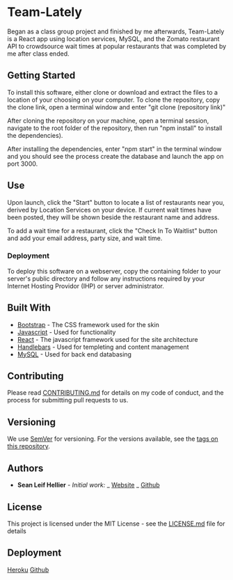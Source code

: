 # Team-Lately

Began as a class group project and finished by me afterwards, Team-Lately is a React app using location services, MySQL, and the Zomato restaurant API to crowdsource wait times at popular restaurants that was completed by me after class ended.

## Getting Started

To install this software, either clone or download and extract the files to a location of your choosing on your computer. To clone the repository, copy the clone link, open a terminal window and enter "git clone (repository link)"

After cloning the repository on your machine, open a terminal session, navigate to the root folder of the repository, then run "npm install" to install the dependencies).

After installing the dependencies, enter "npm start" in the terminal window and you should see the process create the database and launch the app on port 3000.

## Use

Upon launch, click the "Start" button to locate a list of restaurants near you, derived by Location Services on your device. If current wait times have been posted, they will be shown beside the restaurant name and address.

To add a wait time for a restaurant, click the "Check In To Waitlist" button and add your email address, party size, and wait time.

### Deployment

To deploy this software on a webserver, copy the containing folder to your server's public directory and follow any instructions required by your Internet Hosting Providor (IHP) or server administrator.

## Built With

- [Bootstrap](http://www.getbootstrap.com) - The CSS framework used for the skin
- [Javascript](https://www.javascript.com/) - Used for functionality
- [React](https://reactjs.org/) - The javascript framework used for the site architecture
- [Handlebars](https://handlebarsjs.com/) - Used for templeting and content management
- [MySQL](https://www.mysql.com/) - Used for back end databasing

## Contributing

Please read [CONTRIBUTING.md](https://github.com/seanhellier/slh_portfolio/blob/master/contributing.md) for details on my code of conduct, and the process for submitting pull requests to us.

## Versioning

We use [SemVer](http://semver.org/) for versioning. For the versions available, see the [tags on this repository](https://github.com/your/project/tags).

## Authors

- **Sean Leif Hellier** - _Initial work:_
  _ [Website](http://www.seanhellier.com)
  _ [Github](https://github.com/seanhellier/slh_portfolio)

## License

This project is licensed under the MIT License - see the [LICENSE.md](LICENSE.md) file for details

## Deployment

[Heroku](https://team-lately.herokuapp.com/#searchBtn)
[Github](https://github.com/seanhellier/team-lately)
